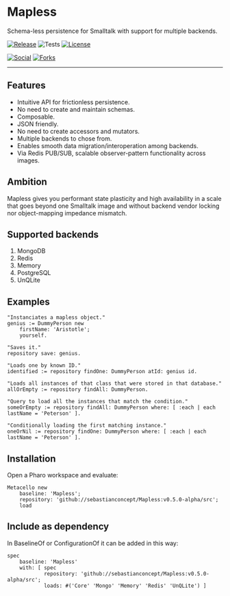 # Mapless

Schema-less persistence for Smalltalk with support for multiple backends.

[![Release](https://img.shields.io/github/v/tag/sebastianconcept/Mapless?label=release)](https://github.com/sebastianconcept/Mapless/releases)
![Tests](https://img.shields.io/badge/tests-178-green)
[![License](https://img.shields.io/badge/license-MIT-green)](./LICENSE.txt)

[![Social](https://img.shields.io/github/stars/sebastianconcept/Mapless?style=social)]()
[![Forks](https://img.shields.io/github/forks/sebastianconcept/Mapless?style=sociall)]()

___

## Features
- Intuitive API for frictionless persistence.
- No need to create and maintain schemas.
- Composable.
- JSON friendly.
- No need to create accessors and mutators.
- Multiple backends to chose from.
- Enables smooth data migration/interoperation among backends.
- Via Redis PUB/SUB, scalable observer-pattern functionality across images.

## Ambition

Mapless gives you performant state plasticity and high availability in a scale that goes beyond one Smalltalk image and without backend vendor locking nor object-mapping impedance mismatch.

## Supported backends
1. MongoDB
2. Redis
3. Memory
4. PostgreSQL
5. UnQLite

## Examples


```Smalltalk
"Instanciates a mapless object."
genius := DummyPerson new
	firstName: 'Aristotle';
	yourself.

"Saves it."
repository save: genius.	
```

```Smalltalk
"Loads one by known ID."
identified := repository findOne: DummyPerson atId: genius id.
```

```Smalltalk
"Loads all instances of that class that were stored in that database."
allOrEmpty := repository findAll: DummyPerson.
```

```Smalltalk
"Query to load all the instances that match the condition."
someOrEmpty := repository findAll: DummyPerson where: [ :each | each lastName = 'Peterson' ].
```

```Smalltalk
"Conditionally loading the first matching instance."
oneOrNil := repository findOne: DummyPerson where: [ :each | each lastName = 'Peterson' ].
```

## Installation

Open a Pharo workspace and evaluate:

	Metacello new
		baseline: 'Mapless';
		repository: 'github://sebastianconcept/Mapless:v0.5.0-alpha/src';
		load

## Include as dependency
In BaselineOf or ConfigurationOf it can be added in this way:

	spec
		baseline: 'Mapless'
		with: [ spec
				repository: 'github://sebastianconcept/Mapless:v0.5.0-alpha/src';
				loads: #('Core' 'Mongo' 'Memory' 'Redis' 'UnQLite') ]

